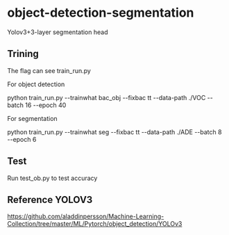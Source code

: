 # object-detection-segmentation

Yolov3+3-layer segmentation head


Trining
----------------------------------------------------------------------------
The flag can see train_run.py

For object detection

python train_run.py --trainwhat bac_obj --fixbac tt --data-path ./VOC --batch 16 --epoch 40 

For segmentation

python train_run.py --trainwhat seg --fixbac tt --data-path ./ADE --batch 8 --epoch 6 

Test
----------------------------------------------------------------------------
Run test_ob.py to test accuracy

Reference YOLOV3
----------------------------------------------------------------------------
https://github.com/aladdinpersson/Machine-Learning-Collection/tree/master/ML/Pytorch/object_detection/YOLOv3
